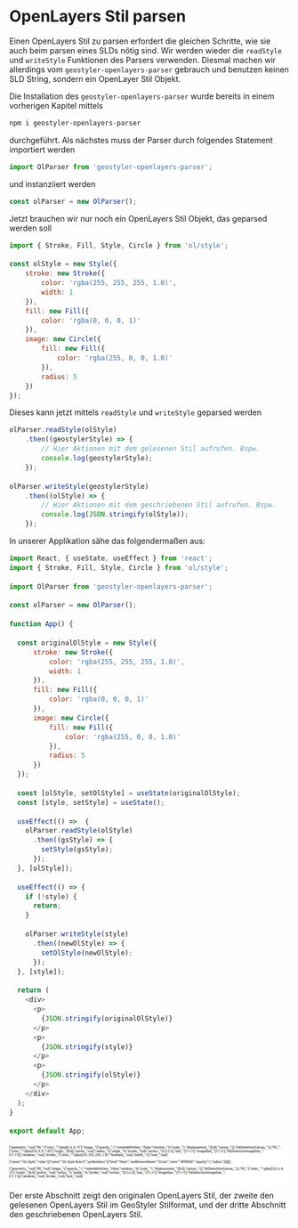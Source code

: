 
# OpenLayers Stil parsen

Einen OpenLayers Stil zu parsen erfordert die gleichen Schritte, wie sie auch beim parsen eines SLDs nötig sind.
Wir werden wieder die `readStyle` und `writeStyle` Funktionen des Parsers verwenden. Diesmal machen wir allerdings
vom `geostyler-openlayers-parser` gebrauch und benutzen keinen SLD String, sondern ein OpenLayer Stil Objekt.

Die Installation des `geostyler-openlayers-parser` wurde bereits in einem vorherigen Kapitel mittels

```bash
npm i geostyler-openlayers-parser
```

durchgeführt. Als nächstes muss der Parser durch folgendes Statement importiert werden

```js
import OlParser from 'geostyler-openlayers-parser';
```

und instanziiert werden

```js
const olParser = new OlParser();
```

Jetzt brauchen wir nur noch ein OpenLayers Stil Objekt, das geparsed werden soll

```js
import { Stroke, Fill, Style, Circle } from 'ol/style';

const olStyle = new Style({
    stroke: new Stroke({
        color: 'rgba(255, 255, 255, 1.0)',
        width: 1
    }),
    fill: new Fill({
        color: 'rgba(0, 0, 0, 1)'
    }),
    image: new Circle({
        fill: new Fill({
            color: 'rgba(255, 0, 0, 1.0)'
        }),
        radius: 5
    })
});
```

Dieses kann jetzt mittels `readStyle` und `writeStyle` geparsed werden

```js
olParser.readStyle(olStyle)
    .then((geostylerStyle) => {
        // Hier Aktionen mit dem gelesenen Stil aufrufen. Bspw.
        console.log(geostylerStyle);
    });

olParser.writeStyle(geostylerStyle)
    .then((olStyle) => {
        // Hier Aktionen mit dem geschriebenen Stil aufrufen. Bspw.
        console.log(JSON.stringify(olStyle));
    });
```

In unserer Applikation sähe das folgendermaßen aus:

```js
import React, { useState, useEffect } from 'react';
import { Stroke, Fill, Style, Circle } from 'ol/style';

import OlParser from 'geostyler-openlayers-parser';

const olParser = new OlParser();

function App() {

  const originalOlStyle = new Style({
      stroke: new Stroke({
          color: 'rgba(255, 255, 255, 1.0)',
          width: 1
      }),
      fill: new Fill({
          color: 'rgba(0, 0, 0, 1)'
      }),
      image: new Circle({
          fill: new Fill({
              color: 'rgba(255, 0, 0, 1.0)'
          }),
          radius: 5
      })
  });

  const [olStyle, setOlStyle] = useState(originalOlStyle);
  const [style, setStyle] = useState();

  useEffect(() =>  {
    olParser.readStyle(olStyle)
      .then((gsStyle) => {
        setStyle(gsStyle);
      });
  }, [olStyle]);

  useEffect(() => {
    if (!style) {
      return;
    }

    olParser.writeStyle(style)
      .then((newOlStyle) => {
        setOlStyle(newOlStyle);
      });
  }, [style]);

  return (
    <div>
      <p>
        {JSON.stringify(originalOlStyle)}
      </p>
      <p>
        {JSON.stringify(style)}
      </p>
      <p>
        {JSON.stringify(olStyle)}
      </p>
    </div>
  );
}

export default App;

```

[![Gelesener und geschriebener OpenLayers Stil](../images/ol-parsed.png)](..images/ol-parsed.png)

Der erste Abschnitt zeigt den originalen OpenLayers Stil, der zweite den gelesenen OpenLayers Stil im GeoStyler Stilformat, und der dritte Abschnitt
den geschriebenen OpenLayers Stil.